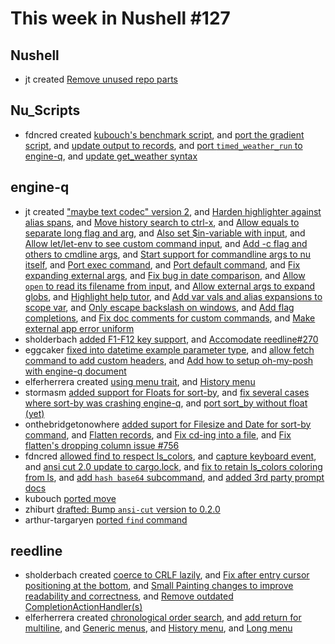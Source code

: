 # This week in Nushell #127

## Nushell

- jt created [Remove unused repo parts](https://github.com/nushell/nushell/pull/4271)

## Nu_Scripts

- fdncred created [kubouch's benchmark script](https://github.com/nushell/nu_scripts/pull/139), and [port the gradient script](https://github.com/nushell/nu_scripts/pull/138), and [update output to records](https://github.com/nushell/nu_scripts/pull/137), and [port `timed_weather_run` to engine-q](https://github.com/nushell/nu_scripts/pull/136), and [update get_weather syntax](https://github.com/nushell/nu_scripts/pull/135)

## engine-q

- jt created ["maybe text codec" version 2](https://github.com/nushell/engine-q/pull/871), and [Harden highlighter against alias spans](https://github.com/nushell/engine-q/pull/867), and [Move history search to ctrl-x](https://github.com/nushell/engine-q/pull/864), and [Allow equals to separate long flag and arg](https://github.com/nushell/engine-q/pull/858), and [Also set $in-variable with input](https://github.com/nushell/engine-q/pull/856), and [Allow let/let-env to see custom command input](https://github.com/nushell/engine-q/pull/854), and [Add -c flag and others to cmdline args](https://github.com/nushell/engine-q/pull/853), and [Start support for commandline args to nu itself](https://github.com/nushell/engine-q/pull/851), and [Port exec command](https://github.com/nushell/engine-q/pull/849), and [Port default command](https://github.com/nushell/engine-q/pull/848), and [Fix expanding external args](https://github.com/nushell/engine-q/pull/847), and [Fix bug in date comparison](https://github.com/nushell/engine-q/pull/842), and [Allow `open` to read its filename from input](https://github.com/nushell/engine-q/pull/841), and [Allow external args to expand globs](https://github.com/nushell/engine-q/pull/839), and [Highlight help tutor](https://github.com/nushell/engine-q/pull/838), and [Add var vals and alias expansions to scope var](https://github.com/nushell/engine-q/pull/837), and [Only escape backslash on windows](https://github.com/nushell/engine-q/pull/825), and [Add flag completions](https://github.com/nushell/engine-q/pull/817), and [Fix doc comments for custom commands](https://github.com/nushell/engine-q/pull/815), and [Make external app error uniform](https://github.com/nushell/engine-q/pull/812)
- sholderbach [added F1-F12 key support](https://github.com/nushell/engine-q/pull/866), and [Accomodate reedline#270](https://github.com/nushell/engine-q/pull/863)
- eggcaker [fixed into datetime example parameter type](https://github.com/nushell/engine-q/pull/862), and [allow fetch command to add custom headers](https://github.com/nushell/engine-q/pull/840), and [Add how to setup oh-my-posh with engine-q document](https://github.com/nushell/engine-q/pull/810)
- elferherrera created [using menu trait](https://github.com/nushell/engine-q/pull/861), and [History menu](https://github.com/nushell/engine-q/pull/846)
- stormasm [added support for Floats for sort-by](https://github.com/nushell/engine-q/pull/857), and [fix several cases where sort-by was crashing engine-q](https://github.com/nushell/engine-q/pull/836), and [port sort_by without float (yet)](https://github.com/nushell/engine-q/pull/814)
- onthebridgetonowhere [added suport for Filesize and Date for sort-by command](https://github.com/nushell/engine-q/pull/855), and [Flatten records](https://github.com/nushell/engine-q/pull/845), and [Fix cd-ing into a file](https://github.com/nushell/engine-q/pull/831), and [Fix flatten's dropping column issue #756](https://github.com/nushell/engine-q/pull/805)
- fdncred [allowed find to respect ls_colors](https://github.com/nushell/engine-q/pull/834), and [capture keyboard event](https://github.com/nushell/engine-q/pull/832), and [ansi cut 2.0 update to cargo.lock](https://github.com/nushell/engine-q/pull/827), and [fix to retain ls_colors coloring from ls](https://github.com/nushell/engine-q/pull/824), and [add `hash base64` subcommand](https://github.com/nushell/engine-q/pull/813), and [added 3rd party prompt docs](https://github.com/nushell/engine-q/pull/811)
- kubouch [ported move](https://github.com/nushell/engine-q/pull/833)
- zhiburt [drafted: Bump `ansi-cut` version to 0.2.0](https://github.com/nushell/engine-q/pull/822)
- arthur-targaryen [ported `find` command](https://github.com/nushell/engine-q/pull/658)

## reedline

- sholderbach created [coerce to CRLF lazily](https://github.com/nushell/reedline/pull/281), and [Fix after entry cursor positioning at the bottom](https://github.com/nushell/reedline/pull/279), and [Small Painting changes to improve readability and correctness](https://github.com/nushell/reedline/pull/278), and [Remove outdated CompletionActionHandler(s)](https://github.com/nushell/reedline/pull/270)
- elferherrera created [chronological order search](https://github.com/nushell/reedline/pull/280), and [add return for multiline](https://github.com/nushell/reedline/pull/277), and [Generic menus](https://github.com/nushell/reedline/pull/276), and [History menu](https://github.com/nushell/reedline/pull/275), and [Long menu](https://github.com/nushell/reedline/pull/273)
